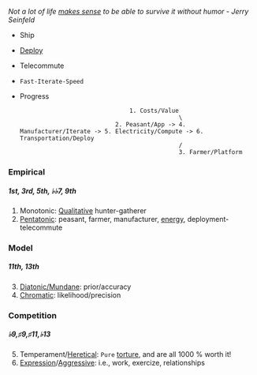 *Not a lot of life [makes sense](https://www.youtube.com/watch?v=76QV2SrSqgo) to be able to survive it without humor - Jerry Seinfeld*

- Ship
- [Deploy](https://github.com/abikesa/quickdeploy)
- Telecommute
- `Fast-Iterate-Speed`
- Progress
 
                                     1. Costs/Value
                                                   \
                                 2. Peasant/App -> 4. Manufacturer/Iterate -> 5. Electricity/Compute -> 6. Transportation/Deploy
                                                   /
                                                   3. Farmer/Platform



 
### Empirical
##### 1st, 3rd, 5th, ♭♭7, 9th
1. Monotonic: [Qualitative](https://www.youtube.com/watch?v=585IMBb14Kg) hunter-gatherer
2. [Pentatonic](https://en.wikipedia.org/wiki/Seven_Samurai): peasant, farmer, manufacturer, [energy](https://www.youtube.com/watch?v=_Vik6UJTFyk), deployment-telecommute
### Model
##### 11th, 13th 
3. [Diatonic/Mundane](https://en.wikipedia.org/wiki/The_Good,_the_Bad_and_the_Ugly): prior/accuracy
4. [Chromatic](https://en.wikipedia.org/wiki/No_Country_for_Old_Men): likelihood/precision
### Competition
##### ♭9,♯9,♯11,♭13 
5. Temperament/[Heretical](https://www.gutenberg.org/cache/epub/27458/pg27458-images.html): `Pure` [torture](https://www.youtube.com/watch?v=76QV2SrSqgo), and are all $1000$ % worth it!
6. [Expression](https://www.youtube.com/watch?v=e4Vp7Fpv5BI)/[Aggressive](https://onlinelibrary.wiley.com/doi/full/10.1111/j.1600-6143.2011.03789.x): i.e., work, exercize, relationships
 
